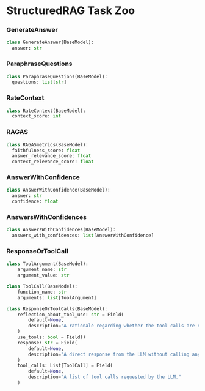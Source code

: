 # StructuredRAG Task Zoo

### GenerateAnswer

```python
class GenerateAnswer(BaseModel):
  answer: str
```

### ParaphraseQuestions

```python
class ParaphraseQuestions(BaseModel):
  questions: list[str]
```

### RateContext

```python
class RateContext(BaseModel):
  context_score: int
```

### RAGAS

```python
class RAGASmetrics(BaseModel):
  faithfulness_score: float
  answer_relevance_score: float
  context_relevance_score: float
```

### AnswerWithConfidence

```python
class AnswerWithConfidence(BaseModel):
  answer: str
  confidence: float
```

### AnswersWithConfidences

```python
class AnswersWithConfidences(BaseModel):
  answers_with_confidences: list[AnswerWithConfidence]
```

### ResponseOrToolCall

```python
class ToolArgument(BaseModel):
    argument_name: str
    argument_value: str

class ToolCall(BaseModel):
    function_name: str
    arguments: list[ToolArgument]

class ResponseOrToolCalls(BaseModel):
    reflection_about_tool_use: str = Field(
        default=None,
        description="A rationale regarding whether the tool calls are needed to answer the question."
    )
    use_tools: bool = Field()
    response: str = Field(
        default=None,
        description="A direct response from the LLM without calling any tools."
    )
    tool_calls: List[ToolCall] = Field(
        default=None,
        description="A list of tool calls requested by the LLM."
    )
```
